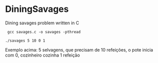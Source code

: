 # DiningSavages
Dining savages problem written  in C

```
 gcc savages.c -o savages -pthread
```

```
./savages 5 10 0 1
```

Exemplo acima:
5 selvagens, que precisam de 10 refeições, o pote inicia com 0, cozinheiro cozinha 1 refeição

